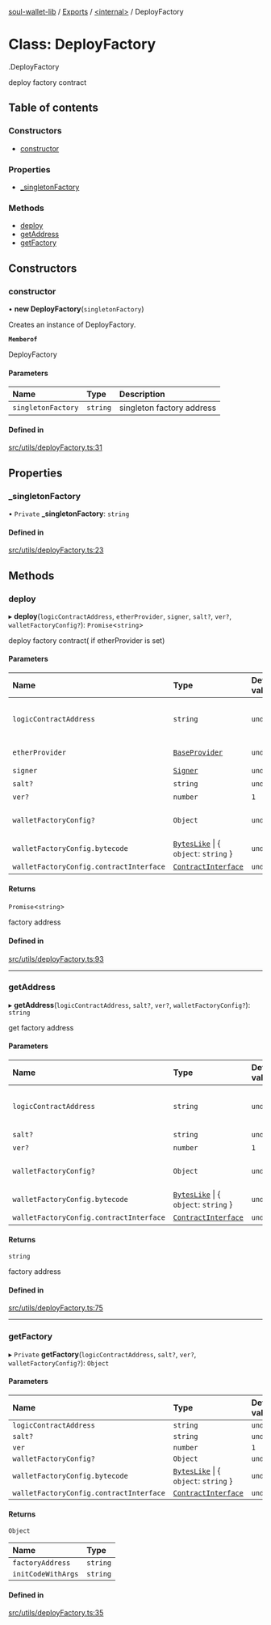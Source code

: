 [soul-wallet-lib](../README.md) / [Exports](../modules.md) / [<internal\>](../modules/internal_.md) / DeployFactory

# Class: DeployFactory

[<internal>](../modules/internal_.md).DeployFactory

deploy factory contract

## Table of contents

### Constructors

- [constructor](internal_.DeployFactory.md#constructor)

### Properties

- [\_singletonFactory](internal_.DeployFactory.md#_singletonfactory)

### Methods

- [deploy](internal_.DeployFactory.md#deploy)
- [getAddress](internal_.DeployFactory.md#getaddress)
- [getFactory](internal_.DeployFactory.md#getfactory)

## Constructors

### constructor

• **new DeployFactory**(`singletonFactory`)

Creates an instance of DeployFactory.

**`Memberof`**

DeployFactory

#### Parameters

| Name | Type | Description |
| :------ | :------ | :------ |
| `singletonFactory` | `string` | singleton factory address |

#### Defined in

[src/utils/deployFactory.ts:31](https://github.com/proofofsoulprotocol/soulwalletlib/blob/93d2029/src/utils/deployFactory.ts#L31)

## Properties

### \_singletonFactory

• `Private` **\_singletonFactory**: `string`

#### Defined in

[src/utils/deployFactory.ts:23](https://github.com/proofofsoulprotocol/soulwalletlib/blob/93d2029/src/utils/deployFactory.ts#L23)

## Methods

### deploy

▸ **deploy**(`logicContractAddress`, `etherProvider`, `signer`, `salt?`, `ver?`, `walletFactoryConfig?`): `Promise`<`string`\>

deploy factory contract( if etherProvider is set)

#### Parameters

| Name | Type | Default value | Description |
| :------ | :------ | :------ | :------ |
| `logicContractAddress` | `string` | `undefined` | account logic contract address |
| `etherProvider` | [`BaseProvider`](internal_.BaseProvider.md) | `undefined` | ether provider |
| `signer` | [`Signer`](internal_.Signer.md) | `undefined` | signer |
| `salt?` | `string` | `undefined` | salt |
| `ver?` | `number` | `1` | version |
| `walletFactoryConfig?` | `Object` | `undefined` | wallet factory config |
| `walletFactoryConfig.bytecode` | [`BytesLike`](../modules/internal_.md#byteslike) \| { `object`: `string`  } | `undefined` | - |
| `walletFactoryConfig.contractInterface` | [`ContractInterface`](../modules/internal_.md#contractinterface) | `undefined` | - |

#### Returns

`Promise`<`string`\>

factory address

#### Defined in

[src/utils/deployFactory.ts:93](https://github.com/proofofsoulprotocol/soulwalletlib/blob/93d2029/src/utils/deployFactory.ts#L93)

___

### getAddress

▸ **getAddress**(`logicContractAddress`, `salt?`, `ver?`, `walletFactoryConfig?`): `string`

get factory address

#### Parameters

| Name | Type | Default value | Description |
| :------ | :------ | :------ | :------ |
| `logicContractAddress` | `string` | `undefined` | account logic contract address |
| `salt?` | `string` | `undefined` | salt |
| `ver?` | `number` | `1` | version |
| `walletFactoryConfig?` | `Object` | `undefined` | wallet factory config |
| `walletFactoryConfig.bytecode` | [`BytesLike`](../modules/internal_.md#byteslike) \| { `object`: `string`  } | `undefined` | - |
| `walletFactoryConfig.contractInterface` | [`ContractInterface`](../modules/internal_.md#contractinterface) | `undefined` | - |

#### Returns

`string`

factory address

#### Defined in

[src/utils/deployFactory.ts:75](https://github.com/proofofsoulprotocol/soulwalletlib/blob/93d2029/src/utils/deployFactory.ts#L75)

___

### getFactory

▸ `Private` **getFactory**(`logicContractAddress`, `salt?`, `ver?`, `walletFactoryConfig?`): `Object`

#### Parameters

| Name | Type | Default value |
| :------ | :------ | :------ |
| `logicContractAddress` | `string` | `undefined` |
| `salt?` | `string` | `undefined` |
| `ver` | `number` | `1` |
| `walletFactoryConfig?` | `Object` | `undefined` |
| `walletFactoryConfig.bytecode` | [`BytesLike`](../modules/internal_.md#byteslike) \| { `object`: `string`  } | `undefined` |
| `walletFactoryConfig.contractInterface` | [`ContractInterface`](../modules/internal_.md#contractinterface) | `undefined` |

#### Returns

`Object`

| Name | Type |
| :------ | :------ |
| `factoryAddress` | `string` |
| `initCodeWithArgs` | `string` |

#### Defined in

[src/utils/deployFactory.ts:35](https://github.com/proofofsoulprotocol/soulwalletlib/blob/93d2029/src/utils/deployFactory.ts#L35)
